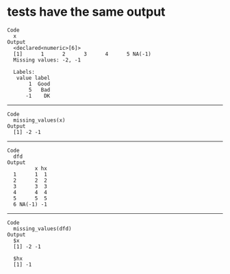 # tests have the same output

    Code
      x
    Output
      <declared<numeric>[6]>
      [1]      1      2      3      4      5 NA(-1)
      Missing values: -2, -1
      
      Labels:
       value label
           1  Good
           5   Bad
          -1    DK

---

    Code
      missing_values(x)
    Output
      [1] -2 -1

---

    Code
      dfd
    Output
             x hx
      1      1  1
      2      2  2
      3      3  3
      4      4  4
      5      5  5
      6 NA(-1) -1

---

    Code
      missing_values(dfd)
    Output
      $x
      [1] -2 -1
      
      $hx
      [1] -1
      

